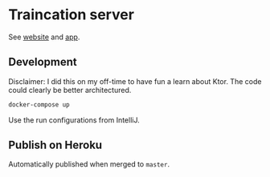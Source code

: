 # Traincation server

See [website](https://traincation.schmid.pro/) and [app](https://github.com/traincation/traincation).

## Development

Disclaimer: I did this on my off-time to have fun a learn about Ktor. The code could clearly be better architectured.

```bash
docker-compose up
```

Use the run configurations from IntelliJ.

## Publish on Heroku

Automatically published when merged to `master`.
